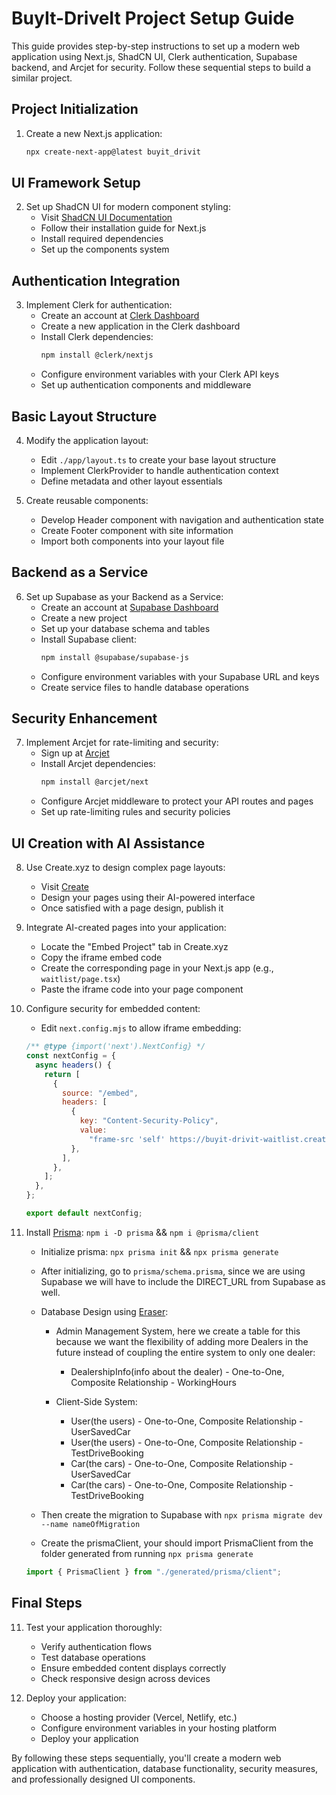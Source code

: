 # BuyIt-DriveIt Project Setup Guide

This guide provides step-by-step instructions to set up a modern web application using Next.js, ShadCN UI, Clerk authentication, Supabase backend, and Arcjet for security. Follow these sequential steps to build a similar project.

## Project Initialization

1. Create a new Next.js application:
   ```bash
   npx create-next-app@latest buyit_drivit
   ```

## UI Framework Setup

2. Set up ShadCN UI for modern component styling:
   - Visit [ShadCN UI Documentation](https://ui.shadcn.com/docs/installation/next)
   - Follow their installation guide for Next.js
   - Install required dependencies
   - Set up the components system

## Authentication Integration

3. Implement Clerk for authentication:
   - Create an account at [Clerk Dashboard](https://dashboard.clerk.com/apps)
   - Create a new application in the Clerk dashboard
   - Install Clerk dependencies:
     ```bash
     npm install @clerk/nextjs
     ```
   - Configure environment variables with your Clerk API keys
   - Set up authentication components and middleware

## Basic Layout Structure

4. Modify the application layout:

   - Edit `./app/layout.ts` to create your base layout structure
   - Implement ClerkProvider to handle authentication context
   - Define metadata and other layout essentials

5. Create reusable components:
   - Develop Header component with navigation and authentication state
   - Create Footer component with site information
   - Import both components into your layout file

## Backend as a Service

6. Set up Supabase as your Backend as a Service:
   - Create an account at [Supabase Dashboard](https://supabase.com/)
   - Create a new project
   - Set up your database schema and tables
   - Install Supabase client:
     ```bash
     npm install @supabase/supabase-js
     ```
   - Configure environment variables with your Supabase URL and keys
   - Create service files to handle database operations

## Security Enhancement

7. Implement Arcjet for rate-limiting and security:
   - Sign up at [Arcjet](https://arcjet.com/)
   - Install Arcjet dependencies:
     ```bash
     npm install @arcjet/next
     ```
   - Configure Arcjet middleware to protect your API routes and pages
   - Set up rate-limiting rules and security policies

## UI Creation with AI Assistance

8. Use Create.xyz to design complex page layouts:

   - Visit [Create](https://www.create.xyz/)
   - Design your pages using their AI-powered interface
   - Once satisfied with a page design, publish it

9. Integrate AI-created pages into your application:

   - Locate the "Embed Project" tab in Create.xyz
   - Copy the iframe embed code
   - Create the corresponding page in your Next.js app (e.g., `waitlist/page.tsx`)
   - Paste the iframe code into your page component

10. Configure security for embedded content:

    - Edit `next.config.mjs` to allow iframe embedding:

    ```javascript
    /** @type {import('next').NextConfig} */
    const nextConfig = {
      async headers() {
        return [
          {
            source: "/embed",
            headers: [
              {
                key: "Content-Security-Policy",
                value:
                  "frame-src 'self' https://buyit-drivit-waitlist.created.app",
              },
            ],
          },
        ];
      },
    };

    export default nextConfig;
    ```

11. Install [Prisma](https://www.prisma.io/): `npm i -D prisma` && `npm i @prisma/client`

    - Initialize prisma: `npx prisma init` && `npx prisma generate`
    - After initializing, go to `prisma/schema.prisma`, since we are using Supabase we will have to include the DIRECT_URL from Supabase as well.
    - Database Design using [Eraser](https://www.eraser.io/):

      - Admin Management System, here we create a table for this because we want the flexibility of adding more Dealers in the future instead of coupling the entire system to only one dealer:

        - DealershipInfo(info about the dealer) - One-to-One, Composite Relationship - WorkingHours

      - Client-Side System:
        - User(the users) - One-to-One, Composite Relationship - UserSavedCar
        - User(the users) - One-to-One, Composite Relationship - TestDriveBooking
        - Car(the cars) - One-to-One, Composite Relationship - UserSavedCar
        - Car(the cars) - One-to-One, Composite Relationship - TestDriveBooking

    - Then create the migration to Supabase with `npx prisma migrate dev --name nameOfMigration`
    - Create the prismaClient, your should import PrismaClient from the folder generated from running `npx prisma generate`

    ```jsx
    import { PrismaClient } from "./generated/prisma/client";
    ```

## Final Steps

11. Test your application thoroughly:

    - Verify authentication flows
    - Test database operations
    - Ensure embedded content displays correctly
    - Check responsive design across devices

12. Deploy your application:
    - Choose a hosting provider (Vercel, Netlify, etc.)
    - Configure environment variables in your hosting platform
    - Deploy your application

By following these steps sequentially, you'll create a modern web application with authentication, database functionality, security measures, and professionally designed UI components.
